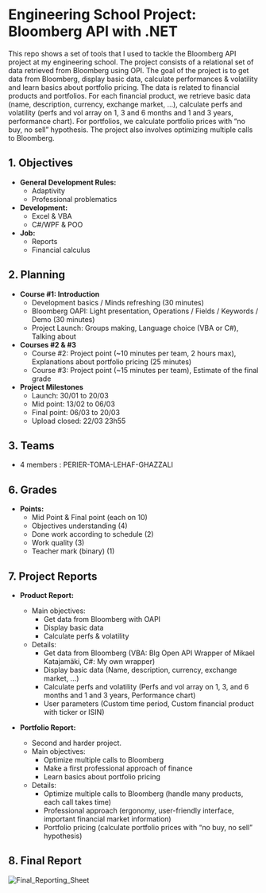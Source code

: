# Engineering School Project: Bloomberg API with .NET

This repo shows a set of tools that I used to tackle the Bloomberg API project at my engineering school. The project consists of a relational set of data retrieved from Bloomberg using  OPI. The goal of the project is to get data from Bloomberg, display basic data, calculate performances & volatility and learn basics about portfolio pricing. The data is related to financial products and portfolios. For each financial product, we retrieve basic data (name, description, currency, exchange market, …), calculate perfs and volatility (perfs and vol array on 1, 3 and 6 months and 1 and 3 years, performance chart). For portfolios, we calculate portfolio prices with “no buy, no sell” hypothesis. The project also involves optimizing multiple calls to Bloomberg.

## 1. Objectives

* **General Development Rules:**
    * Adaptivity
    * Professional problematics
* **Development:**
    * Excel & VBA
    * C#/WPF & POO
* **Job:**
    * Reports
    * Financial calculus

## 2. Planning

* **Course #1: Introduction**
    * Development basics / Minds refreshing (30 minutes)
    * Bloomberg OAPI: Light presentation, Operations / Fields / Keywords / Demo (30 minutes)
    * Project Launch: Groups making, Language choice (VBA or C#), Talking about
* **Courses #2 & #3**
    * Course #2: Project point (~10 minutes per team, 2 hours max), Explanations about portfolio pricing (25 minutes)
    * Course #3: Project point (~15 minutes per team), Estimate of the final grade
* **Project Milestones**
    * Launch: 30/01 to 20/03
    * Mid point: 13/02 to 06/03
    * Final point: 06/03 to 20/03
    * Upload closed: 22/03 23h55

## 3. Teams 

* 4 members : PERIER-TOMA-LEHAF-GHAZZALI

## 6. Grades 

* **Points:**
    * Mid Point & Final point (each on 10)
    * Objectives understanding (4)
    * Done work according to schedule (2)
    * Work quality (3)
    * Teacher mark (binary) (1)


## 7. Project Reports 

* **Product Report:**
    * Main objectives:
        * Get data from Bloomberg with OAPI
        * Display basic data
        * Calculate perfs & volatility
    * Details:
        * Get data from Bloomberg (VBA: Blg Open API Wrapper of Mikael Katajamäki, C#: My own wrapper)
        * Display basic data (Name, description, currency, exchange market, …)
        * Calculate perfs and volatility (Perfs and vol array on 1, 3, and 6 months and 1 and 3 years, Performance chart)
        * User parameters (Custom time period, Custom financial product with ticker or ISIN)
          
* **Portfolio Report:**
    * Second and harder project.
    * Main objectives:
        * Optimize multiple calls to Bloomberg
        * Make a first professional approach of finance
        * Learn basics about portfolio pricing
    * Details:
        * Optimize multiple calls to Bloomberg (handle many products, each call takes time)
        * Professional approach (ergonomy, user-friendly interface, important financial market information)
        * Portfolio pricing (calculate portfolio prices with “no buy, no sell” hypothesis)

## 8. Final Report
![Final_Reporting_Sheet](https://github.com/user-attachments/assets/e07b7ab3-eff8-4975-8877-bcc1dee0e42c)

